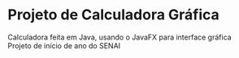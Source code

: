 # Projeto de Calculadora Gráfica
Calculadora feita em Java, usando o JavaFX para interface gráfica
<br>
Projeto de início de ano do SENAI
